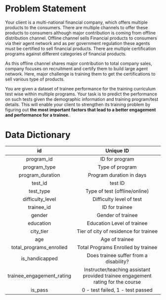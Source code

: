 # Problem Statement

Your client is a multi-national financial company, which offers multiple products to the consumers. There are multiple channels to offer these products to consumers although major contribution is coming from offline distribution channel. Offline channel sells Financial products to consumers via their agent network and as per government regulation these agents must be certified to sell financial products. There are multiple certification programs against different categories of financial products. 


As this offline channel shares major contribution to total company sales, company focuses on recruitment and certify them to build large agent network. Here, major challenge is training them to get the certifications to sell various type of products.
 

You are given a dataset of trainee performance for the training curriculum test wise within multiple programs. Your task is to predict the performance on such tests given the demographic information and training program/test details. This will enable your client to strengthen its training problem by figuring out **the most important factors that lead to a better engagement and performance for a trainee.**

# Data Dictionary

 
|id 	  |	Unique ID |
|:-------------:|:-------------:|
| program_id 	| ID for program |
| program_type |	 Type of program |
| program_duration | 	 Program duration in days |
| test_id 	| test ID |
| test_type |  Type of test (offline/online) |
| difficulty_level |	 Difficulty level of test |
| trainee_id | 	 ID for trainee |
| gender 	| Gender of trainee |
| education |  Education Level of trainee |
| city_tier | 	 Tier of city of residence for  trainee |
| age | 	 Age of trainee |
| total_programs_enrolled 	| Total Programs Enrolled by trainee |
| is_handicapped 	| Does trainee suffer from a disability? |
| trainee_engagement_rating | 	Instructer/teaching assistant provided trainee engagement rating for the course |
| is_pass |	 0 - test failed, 1 -  test passed |
 
 # 
